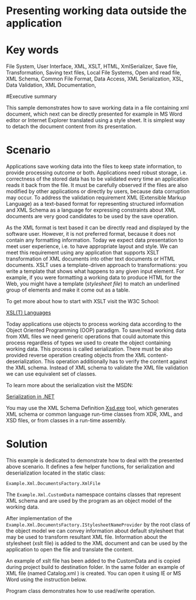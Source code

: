# Presenting working data outside the application

# Key words

File System, User Interface, XML, XSLT, HTML, XmlSerializer, Save file, Transformation, Saving text files, Local File Systems, Open and read file, XML Schema, Common File Format, Data Access, XML Serialization, XSL, Data Validation, XML Documentation, 

#Executive summary

This sample demonstrates how to save working data in a file containing xml document, which next can be directly presented for example in MS Word editor or Internet Explorer translated using a style sheet. It is simplest way to detach the document content from its presentation.

# Scenario

Applications save working data into the files to keep state information, to provide processing outcome or both. Applications need robust storage, i.e. correctness of the stored data has to be validated every time an application reads it back from the file. It must be carefully observed if the files are also modified by other applications or directly by users, because data corruption may occur. To address the validation requirement XML (Extensible Markup Language) as a text-based format for representing structured information and XML Schema as a language for expressing constraints about XML documents are very good candidates to be used by the save operation.

As the XML format is text based it can be directly read and displayed by the software user. However, it is not preferred format, because it does not contain any formatting information. Today we expect data presentation to meet user experience, i.e. to have appropriate layout and style. We can meet this requirement using any application that supports XSLT transformation of XML documents into other text documents or HTML documents. XSLT uses a template-driven approach to transformations: you write a template that shows what happens to any given input element. For example, if you were formatting a working data to produce HTML for the Web, you might have a template (*stylesheet file*) to match an underlined group of elements and make it come out as a table.

To get more about how to start with XSLT visit the W3C School:

[XSL\(T\) Languages](https://www.w3schools.com/xml/xsl_languages.asp)

Today applications use objects to process working data according to the Object Oriented Programming (OOP) paradigm. To save/read working data from XML files we need generic operations that could automate this process regardless of types we used to create the object containing working data. This process is called serialization. There must be also provided reverse operation creating objects from the XML content-deserialization. This operation additionally has to verify the content against the XML schema. Instead of XML schema to validate the XML file validation we can use equivalent set of classes.

To learn more about the serialization visit the MSDN:

[Serialization in .NET](http://msdn.microsoft.com/en-us/library/7ay27kt9.aspx)

You may use the XML Schema Definition [Xsd.exe](http://msdn.microsoft.com/en-us/library/x6c1kb0s(v=vs.110).aspx) tool, which generates XML schema or common language run-time classes from XDR, XML, and XSD files, or from classes in a run-time assembly.

# Solution

This example is dedicated to demonstrate how to deal with the presented above scenario. It defines a few helper functions, for serialization and deserialization located in the static class:

`Example.Xml.DocumentsFactory.XmlFile`

The `Example.Xml.CustomData` namespace contains classes that represent XML schema and are used by the program as an object model of the working data.

After implementation of the `Example.Xml.DocumentsFactory.IStylesheetNameProvider` by the root class of the object model we can convey information about default stylesheet that may be used to transform resultant XML file. Information about the stylesheet (xslt file) is added to the XML document and can be used by the application to open the file and translate the content.

An example of xslt file has been added to the CustomData and is copied during project build to destination folder. In the same folder an example of XML file (named Catalog.xml ) is created. You can open it using IE or MS Word using the instruction below.

Program class demonstrates how to use read/write operation.


